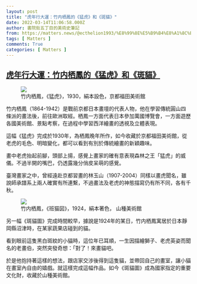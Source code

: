 ```yaml
---
layout: post
title: "虎年行大運：竹内栖鳳的《猛虎》和《斑貓》"
date: 2022-03-14T11:06:58.000Z
author: 書院街五丁目的美術史筆記
from: https://matters.news/@ecthelion1993/%E8%99%8E%E5%B9%B4%E8%A1%8C%E5%A4%A7%E9%81%8B-%E7%AB%B9%E5%86%85%E6%A0%96%E9%B3%B3%E7%9A%84-%E7%8C%9B%E8%99%8E-%E5%92%8C-%E6%96%91%E8%B2%93-bafyreidcbnyywbgr6hcjsdvhgalfi42hlxsidqtsncvh7ecakruyqrpoxi
tags: [ Matters ]
comments: True
categories: [ Matters ]
---
```

<!--1647256018000-->
[虎年行大運：竹内栖鳳的《猛虎》和《斑貓》](https://matters.news/@ecthelion1993/%E8%99%8E%E5%B9%B4%E8%A1%8C%E5%A4%A7%E9%81%8B-%E7%AB%B9%E5%86%85%E6%A0%96%E9%B3%B3%E7%9A%84-%E7%8C%9B%E8%99%8E-%E5%92%8C-%E6%96%91%E8%B2%93-bafyreidcbnyywbgr6hcjsdvhgalfi42hlxsidqtsncvh7ecakruyqrpoxi)
------

<div>
<figure class="image"><img src="https://assets.matters.news/embed/d4a234ef-7611-4983-bf13-8384ca7793e9.jpeg" data-asset-id="d4a234ef-7611-4983-bf13-8384ca7793e9" referrerpolicy="no-referrer"><figcaption><span>竹内栖鳳，《猛虎》，1930，絹本設色，京都福田美術館</span></figcaption></figure><p>竹内栖鳳（1864-1942）是戰前京都日本畫壇的代表人物，他在學習傳統圓山四條派的畫法後，前往歐洲取經。栖鳳一方面代表日本參加萬國博覽會，一方面遊歷各國美術館、景點考察，在過程中學習西洋繪畫的透視及立體表現。</p><p>這幅《猛虎》完成於1930年，為栖鳳晚年所作，如今收藏於京都福田美術館，從老虎的毛色、明暗變化，都可以看到有別於傳統繪畫的新穎趣味。</p><p>畫中老虎抬起前腳，頭部上揚，感覺上畫家的確有意表現森林之王「猛虎」的威儀。不過半開的嘴巴，仍透露幾分俏皮呆萌的感覺。</p><p>臺灣畫家之中，曾經遠赴京都習畫的林玉山（1907-2004）同樣以畫虎聞名，雖說師承譜系上兩人確實有所連繫，不過畫法及老虎的神態描寫仍有所不同，各有千秋。</p><figure class="image"><img src="https://assets.matters.news/embed/8c29b6d8-d8b6-433f-90b5-da6d01612607.jpeg" data-asset-id="8c29b6d8-d8b6-433f-90b5-da6d01612607" referrerpolicy="no-referrer"><figcaption><span>竹内栖鳳，《班猫図》，1924，絹本著色， 山種美術館</span></figcaption></figure><p> 另一幅《斑貓圖》完成時間較早，據說是1924年的某日，竹内栖鳳寓居於日本靜岡縣沼津時，在某家蔬果店碰到的貓。</p><p>看到眼前這隻黑白斑紋的小貓時，這位年已耳順，一生因描繪獅子、老虎英姿而聞名的老畫伯，突然突發奇想：「對了！來畫貓吧。</p><p>於是他抱持著這樣的想法，跟店家交涉後得到這隻貓，並帶回自己的畫室，讓小貓在畫室內自由的嬉戲。就這樣完成這幅作品。如今《斑貓圖》成為國家指定的重要文化財，收藏於山種美術館。</p>
</div>
